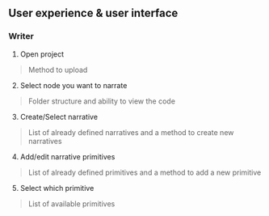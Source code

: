 ## User experience & user interface

### Writer
1. Open project

> Method to upload

2. Select node you want to narrate

> Folder structure and ability to view the code

3. Create/Select narrative

> List of already defined narratives and a method to create new narratives

4. Add/edit narrative primitives

> List of already defined primitives and a method to add a new primitive

5. Select which primitive

> List of available primitives
